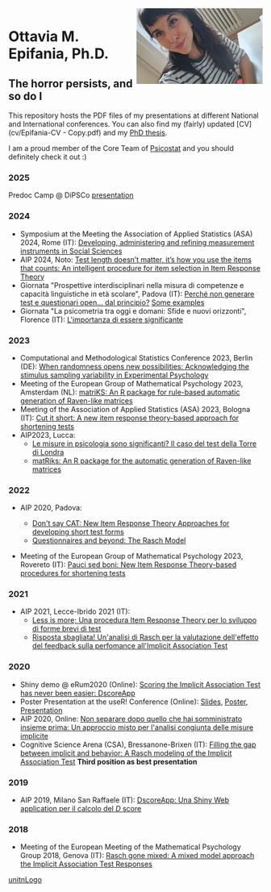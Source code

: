 <img align="right" width="250" height="150" src="foto-ottavia.jpg">

# Ottavia M. Epifania, Ph.D. 
## The horror persists, and so do I

This repository hosts the PDF files of my presentations at different National and International conferences. 
You can also find my (fairly) updated [CV](cv/Epifania-CV - Copy.pdf) and my [PhD thesis](PhD-Thesis/EpifaniaPhDThesis.pdf).

I am a proud member of the Core Team of [Psicostat](https://psicostat.dpss.psy.unipd.it/) and you should definitely check it out :)

### 2025

Predoc Camp @ DiPSCo [presentation](predoc2025/predoc-ottavia.pdf)

### 2024
- Symposium at the Meeting the Association of Applied Statistics (ASA) 2024, Rome (IT): [Developing, administering and refining measurement instruments in Social Sciences](https://ottaviae.github.io/ASA2024/)
- AIP 2024, Noto: [Test length doesn’t matter, it’s how you use the items that counts: An intelligent procedure for item selection in Item Response Theory](AIP2024/ila-aip2024.pdf) 
- Giornata "Prospettive interdisciplinari nella misura di competenze e capacità linguistiche in età scolare", Padova (IT): [Perché non generare test e questionari open… dal principio?](giornata-sviluppo/giornata-sviluppo.pdf) [Some examples](giornata-sviluppo/esempi.html) 
- Giornata "La psicometria tra oggi e domani: Sfide e nuovi orizzonti", Florence (IT): [L'importanza di essere significante](giornata-03/epifania-giornata-03.pdf)


### 2023
 - Computational and Methodological Statistics Conference 2023, Berlin (DE): [When randomness opens new possibilities: Acknowledging the stimulus sampling variability in Experimental Psychology](Berlino2023/CMS-epifania.pdf)
 - Meeting of the European Group of Mathematical Psychology 2023, Amsterdam (NL): [matriKS: An R package for rule-based automatic generation of Raven-like matrices](empg2023/empg2023-Epifania.pdf)
 - Meeting of the Association of Applied Statistics (ASA) 2023, Bologna (IT): [Cut it short: A new item response theory-based approach for shortening tests](Bologna2023/Cut-it-short.pdf)
 - AIP2023, Lucca:
     - [Le misure in psicologia sono significanti? Il caso del test della Torre di Londra](AIP2023/Simposio-validita/epifania-meaningfullness.pdf)
     - [matRiks: An R package for the automatic generation of Raven-like matrices](AIP2023/Simposio-PRIN/AIP-2023-epifania-matRiks.pdf) 

### 2022

- AIP 2020, Padova:
     - [Don't say CAT: New Item Response Theory Approaches for developing short test forms](2022/aipIRT.pdf)
     - [Questionnaires and beyond: The Rasch Model](2022/epifaniaRasch.pdf)

- Meeting of the European Group of Mathematical Psychology 2023, Rovereto (IT): [Pauci sed boni: New Item Response Theory-based procedures for shortening tests](2022/presentationEpifania-empg.pdf)


### 2021

- AIP 2021, Lecce-Ibrido 2021 (IT):
     - [Less is more; Una procedura Item Response Theory per lo sviluppo di forme brevi di test](2021/Less-is-more.pdf)
     - [Risposta sbagliata! Un'analisi di Rasch per la valutazione dell'effetto del feedback sulla perfomance all'Implicit Association Test](2021/Risposta-sbagliata!.pdf)

### 2020 

- Shiny demo @ eRum2020 (Online): [Scoring the Implicit Association Test has never been easier: DscoreApp](https://github.com/OttaviaE/eRum2020/blob/master/eRumShinyDemo-Epifania.Rmd)
- Poster Presentation at the useR! Conference (Online): [Slides](2020/epifania-slides.html), [Poster](https://github.com/OttaviaE/useR-2020/blob/master/poster/epifania-poster.pdf), [Presentation](https://www.youtube.com/watch?v=INa426Ru40Y&list=PL4IzsxWztPdmqml-u7PvYOVLdSvD7kjby&index=6)
- AIP 2020, Online: [Non separare dopo quello che hai somministrato insieme prima: Un approccio misto per l'analisi congiunta delle misure implicite](2020/EpifaniaSimposioS4.pdf)
- Cognitive Science Arena (CSA), Bressanone-Brixen (IT): [Filling the gap between implicit and behavior: A Rasch modeling of the Implicit Association Test](2020/brixen.pdf) **Third position as best presentation**

### 2019

- AIP 2019, Milano San Raffaele (IT): [DscoreApp: Una Shiny Web application per il calcolo del *D* score](2019/aip_slides.html)

### 2018

- Meeting of the European Meeting of the Mathematical Psychology Group 2018, Genova (IT): [Rasch gone mixed: A mixed model approach the Implicit Association Test Responses](2018/empg2018.pdf)

[unitnLogo](AIP2024/img/unitn.png)
